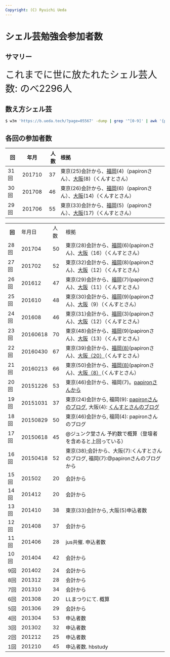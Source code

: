 ```yaml
---
Copyright: (C) Ryuichi Ueda
---
```



# シェル芸勉強会参加者数
## サマリー
<span style="font-size: 30px;">これまでに世に放たれたシェル芸人数:
のべ2296人</span>

## 数え方シェル芸

```bash
$ w3m 'https://b.ueda.tech/?page=05567' -dump | grep '^[0-9]' | awk '{print $3}' | numsum
```

## 各回の参加者数


|回       |年月    |人数   |根拠                   |
|---------|--------|------:|:----------------------|
|31回     |201710  |37     |東京(25)会計から、[福岡](http://papiro.hatenablog.jp/entry/2017/10/09/200439)(4)（papironさん）、[大阪](http://www.kunst1080.net/entry/2017/10/10/220311)(8)（くんすとさん）|
|30回     |201708  |46     |東京(26)会計から、[福岡](http://papiro.hatenablog.jp/entry/2017/09/23/234345)(6)（papironさん）、[大阪](http://www.kunst1080.net/entry/2017/09/11/225038)(14)（くんすとさん）|
|29回     |201706  |55    |東京(33)会計から、[福岡](http://papiro.hatenablog.jp/entry/2017/07/02/020652)(5)（papironさん）、[大阪](http://www.kunst1080.net/entry/2017/07/03/002829)(17)（くんすとさん）|

<table>
<tbody>
<tr>
<th>回</th>
<td>年月日</td>
<td>人数</td>
<td>根拠</td>
</tr>

<tr>
<td>28回</td>
<td>201704</td>
<td>50</td>
<td>東京(28)会計から、<a href="http://papiro.hatenablog.jp/entry/2017/04/24/002533">福岡</a>(6)(papironさん)、<a href="http://www.kunst1080.net/entry/2017/04/23/162231">大阪</a>（16）（くんすとさん）</td>
</tr>

<tr>
<td>27回</td>
<td>201702</td>
<td>52</td>
<td>東京(32)会計から、<a href="http://papiro.hatenablog.jp/entry/2017/02/12/162647">福岡</a>(8)(papironさん)、<a href="http://www.kunst1080.net/entry/2017/02/13/235721">大阪</a>（12）（くんすとさん）</td>
</tr>

<tr>
<td>26回</td>
<td>201612</td>
<td>47</td>
<td>東京(29)会計から、<a href="http://papiro.hatenablog.jp/entry/2016/12/26/011307">福岡</a>(7)(papironさん)、<a href="https://atnd.org/events/83966#members-join">大阪</a>（11）（くんすとさん）</td>
</tr>

<tr>
<td>25回</td>
<td>201610</td>
<td>48</td>
<td>東京(30)会計から、<a href="http://papiro.hatenablog.jp/entry/2016/10/29/225423" target="_blank">福岡</a>(9)(papironさん)、<a href="http://www.kunst1080.net/entry/2016/10/29/231725" target="_blank">大阪</a>（9）（くんすとさん）</td>
</tr>
<tr>
<td>24回</td>
<td>201608</td>
<td>46</td>
<td>東京(31)会計から、<a href="http://papiro.hatenablog.jp/entry/2016/08/28/135036" target="_blank">福岡</a>(3)(papironさん)、<a href="http://kunst1080.hatenablog.com/entry/2016/08/28/174226" target="_blank">大阪</a>（12）（くんすとさん）</td>
</tr>
<tr>
<td>23回</td>
<td>20160618</td>
<td>70</td>
<td>東京(48)会計から、<a href="http://papiro.hatenablog.jp/entry/2016/06/19/012906" target="_blank">福岡</a>(9)(papironさん)、<a href="http://kunst1080.hatenablog.com/entry/2016/06/19/143803" target="_blank">大阪</a>（13）（くんすとさん）</td>
</tr>
<tr>
<td>22回</td>
<td>20160430</td>
<td>67</td>
<td>東京(39)会計から、<a href="http://papiro.hatenablog.jp/entry/2016/04/30/234351" target="_blank">福岡(8)</a>(papironさん)、<a href="http://kunst1080.hatenablog.com/entry/2016/05/01/130621" target="_blank">大阪（20）</a>（くんすとさん）</td>
</tr>
<tr>
<td>21回</td>
<td>20160213</td>
<td>66</td>
<td>東京(50)会計から、<a href="http://papiro.hatenablog.jp/entry/2016/02/14/013100" target="_blank">福岡(8)</a>(papironさん)、<a href="http://kunst1080.hatenablog.com/entry/2016/02/15/164254" target="_blank">大阪（8）</a>（くんすとさん）</td>
</tr>
<tr>
<td>20回</td>
<td>20151226</td>
<td>53</td>
<td>東京(46)会計から、福岡(7)。<a href="https://twitter.com/papiron/status/684716869744340992" target="_blank">papironさんから</a></td>
</tr>
<tr>
<td>19回</td>
<td>20151031</td>
<td>37</td>
<td>東京(24)会計から, 福岡(9): <a href="http://papiro.hatenablog.jp/entry/2015/10/31/221613" target="_blank">papironさんのブログ</a>, 大阪(4): <a href="http://kunst1080.hatenablog.com/entry/2015/11/01/182428" target="_blank">くんすとさんのブログ</a></td>
</tr>
<tr>
<td>18回</td>
<td>20150829</td>
<td>50</td>
<td>東京(46)会計から, 福岡(4): papironさんのブログ</td>
</tr>
<tr>
<td>17回</td>
<td>20150618</td>
<td>45</td>
<td>@ジュンク堂さん 予約数で概算（登壇者を含めると上回っている）</td>
</tr>
<tr>
<td>16回</td>
<td>20150418</td>
<td>52</td>
<td>東京(38);会計から、大阪(7):くんすとさんのブログ, 福岡(7):@papironさんのブログから</td>
</tr>
<tr>
<td>15回</td>
<td>201502</td>
<td>20</td>
<td>会計から</td>
</tr>
<tr>
<td>14回</td>
<td>201412</td>
<td>20</td>
<td>会計から</td>
</tr>
<tr>
<td>13回</td>
<td>201410</td>
<td>38</td>
<td>東京(33)会計から, 大阪(5)申込者数</td>
</tr>
<tr>
<td>12回</td>
<td>201408</td>
<td>37</td>
<td>会計から</td>
</tr>
<tr>
<td>11回</td>
<td>201406</td>
<td>28</td>
<td>jus共催. 申込者数</td>
</tr>
<tr>
<td>10回</td>
<td>201404</td>
<td>42</td>
<td>会計から</td>
</tr>
<tr>
<td>9回</td>
<td>201402</td>
<td>24</td>
<td>会計から</td>
</tr>
<tr>
<td>8回</td>
<td>201312</td>
<td>28</td>
<td>会計から</td>
</tr>
<tr>
<td>7回</td>
<td>201310</td>
<td>34</td>
<td>会計から</td>
</tr>
<tr>
<td>6回</td>
<td>201308</td>
<td>20</td>
<td>LLまつりにて. 概算</td>
</tr>
<tr>
<td>5回</td>
<td>201306</td>
<td>29</td>
<td>会計から</td>
</tr>
<tr>
<td>4回</td>
<td>201304</td>
<td>53</td>
<td>申込者数</td>
</tr>
<tr>
<td>3回</td>
<td>201302</td>
<td>32</td>
<td>申込者数</td>
</tr>
<tr>
<td>2回</td>
<td>201212</td>
<td>25</td>
<td>申込者数</td>
</tr>
<tr>
<td>1回</td>
<td>201210</td>
<td>45</td>
<td>申込者数. hbstudy</td>
</tr>
</tbody>
</table>
